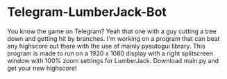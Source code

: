 # Telegram-LumberJack-Bot
You know the game on Telegram? Yeah that one with a guy cutting a tree down and getting hit by branches. I'm working on a program that can beat any highscore out there with the use of mainly pyautogui library.
This program is made to run on a 1920 x 1080 display with a right splitscreen window with 100% zoom settings for LumberJack.
Download main.py and get your new highscore!
